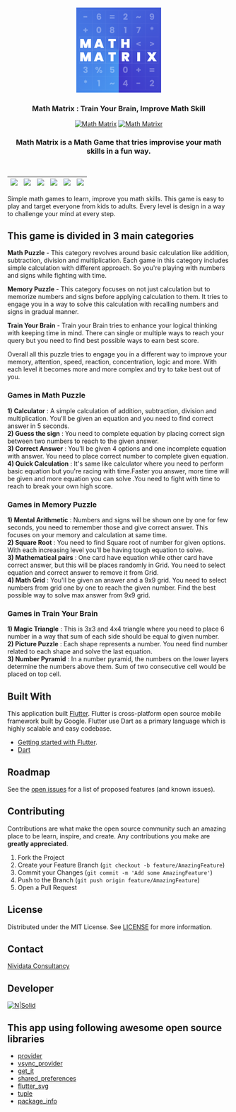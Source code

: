 

<!-- PROJECT LOGO -->
<br />
<p align="center">
  <a href="https://github.com/jaysavsani07/math-metrix">
    <img src="android/app/src/main/res/mipmap-xxxhdpi/launcher_icon.png">
  </a>

  <h3 align="center">Math Matrix : Train Your Brain, Improve Math Skill</h3>

  <p align="center">
    <a href="https://apps.apple.com/us/app/math-matrix-a-math-game/id1511125332?ls=1"><img src="https://developer.apple.com/app-store/marketing/guidelines/images/badge-example-preferred.png" height="60" alt="Math Matrix" title="Math Matrix"/></a>
    <a href="https://play.google.com/store/apps/details?id=com.nividata.mathmatrix"><img src="https://developer.android.com/images/brand/en_app_rgb_wo_60.png" alt="Math Matrixr" title="Math Matrix"/></a>
  </p>
</p>

<h3 align="center">Math Matrix is a Math Game that tries improvise your math skills in a fun way.</h3>
<br />

| <img src="https://github.com/jaysavsani07/math-metrix/blob/development/screenshots/1.png">  | <img src="https://github.com/jaysavsani07/math-metrix/blob/development/screenshots/2.png"> | <img src="https://github.com/jaysavsani07/math-metrix/blob/development/screenshots/3.png"> | <img src="https://github.com/jaysavsani07/math-metrix/blob/development/screenshots/6.png">  | <img src="https://github.com/jaysavsani07/math-metrix/blob/development/screenshots/5.png"> | <img src="https://github.com/jaysavsani07/math-metrix/blob/development/screenshots/7.png"> |
|:---:|:---:|:---:|:---:|:---:|:---:|

Simple math games to learn, improve you math skills. This game is easy to play and target everyone from kids to adults. Every level is design in a way to challenge your mind at every step. 

## This game is divided in 3 main categories 

**Math Puzzle** - This category revolves around basic calculation like addition, subtraction, division and multiplication. Each game in this category includes simple calculation with different approach. So you're playing with numbers and signs while fighting with time.

**Memory Puzzle** - This category focuses on not just calculation but to memorize numbers and signs before applying calculation to them. It tries to engage you in a way to solve this calculation with recalling numbers and signs in gradual manner.

**Train Your Brain** - Train your Brain tries to enhance your logical thinking with keeping time in mind. There can single or multiple ways to reach your query but you need to find best possible ways to earn best score.

Overall all this puzzle tries to engage you in a different way to improve your memory, attention, speed, reaction, concentration, logic and more. With each level it becomes more and more complex and try to take best out of you.

### Games in Math Puzzle
**1) Calculator** : A simple calculation of addition, subtraction, division and multiplication. You'll be given an equation and you need to find correct answer in 5 seconds.<br />
**2) Guess the sign** : You need to complete equation by placing correct sign between two numbers to reach to the given answer. <br />
**3) Correct Answer** : You'll be given 4 options and one incomplete equation with answer. You need to place correct number to complete given equation.<br />
**4) Quick Calculation** : It's same like calculator where you need to perform basic equation but you're racing with time.Faster you answer, more time will be given and more equation you can solve .You need to fight with time to reach to break your own high score.

### Games in Memory Puzzle
**1) Mental Arithmetic** : Numbers and signs will be shown one by one for few seconds, you need to remember those and give correct answer. This focuses on your memory and calculation at same time.<br />
**2) Square Root** : You need to find Square root of number for given options. With each increasing level you'll be having tough equation to solve.<br />
**3) Mathematical pairs** : One card have equation while other card have correct answer, but this will be places randomly in Grid. You need to select equation and correct answer to remove it from Grid.<br />
**4) Math Grid** : You'll be given an answer and a 9x9 grid. You need to select numbers from grid one by one to reach the given number. Find the best possible way to solve max answer from 9x9 grid.<br />

### Games in Train Your Brain
**1) Magic Triangle** : This is 3x3 and 4x4 triangle where you need to place 6 number in a way that sum of each side should be equal to given number.<br />
**2) Picture Puzzle** : Each shape represents a number. You need find number related to each shape and solve the last equation.<br />
**3) Number Pyramid** : In a number pyramid, the numbers on the lower layers determine the numbers above them. Sum of two consecutive cell would be placed on top cell.<br />


## Built With
This application built [Flutter](https://flutter.dev/). Flutter is cross-platform open source mobile framework built by Google. Flutter use Dart as a primary language which is highly scalable and easy codebase.
* [Getting started with Flutter](https://flutter.dev/docs).
* [Dart](https://dart.dev/)

<!-- ROADMAP -->
## Roadmap

See the [open issues](https://github.com/jaysavsani07/math-metrix/issues) for a list of proposed features (and known issues).


<!-- CONTRIBUTING -->
## Contributing

Contributions are what make the open source community such an amazing place to be learn, inspire, and create. Any contributions you make are **greatly appreciated**.

1. Fork the Project
2. Create your Feature Branch (`git checkout -b feature/AmazingFeature`)
3. Commit your Changes (`git commit -m 'Add some AmazingFeature'`)
4. Push to the Branch (`git push origin feature/AmazingFeature`)
5. Open a Pull Request

<!-- LICENSE -->
## License

Distributed under the MIT License. See [LICENSE](https://github.com/jaysavsani07/math-metrix/blob/master/LICENSE) for more information.

<!-- CONTACT -->
## Contact

[Nividata Consultancy](https://www.nividata.com/contact/)

## Developer
[![N|Solid](https://img.shields.io/badge/LinkedIn-0077B5?style=for-the-badge&logo=linkedin&logoColor=white)](https://www.linkedin.com/in/mehul-makwana-430326b9/)

<!-- ACKNOWLEDGEMENTS -->
## This app using following awesome open source libraries

* [provider](https://pub.dev/packages/provider)
* [vsync_provider](https://pub.dev/packages/vsync_provider)
* [get_it](https://pub.dev/packages/get_it)
* [shared_preferences](https://pub.dev/packages/shared_preferences)
* [flutter_svg](https://pub.dev/packages/flutter_svg)
* [tuple](https://pub.dev/packages/tuple)
* [package_info](https://pub.dev/packages/package_info)
